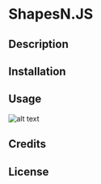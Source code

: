 # ShapesN.JS

## Description


## Installation



## Usage

![alt text](assets/images/screenshot.png)

## Credits



## License





